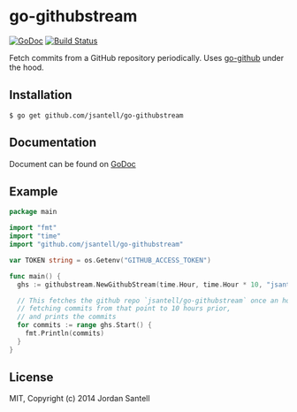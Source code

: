 go-githubstream 
================ 

[![GoDoc](http://img.shields.io/badge/godoc-reference-blue.svg?style=flat)](http://godoc.org/github.com/jsantell/go-githubstream) [![Build Status](http://img.shields.io/travis/jsantell/go-githubstream.svg?style=flat)](https://travis-ci.org/jsantell/go-githubstream)

Fetch commits from a GitHub repository periodically. Uses [go-github](https://github.com/google/go-github) under the hood.


## Installation

```
$ go get github.com/jsantell/go-githubstream
```

## Documentation

Document can be found on [GoDoc](http://godoc.org/github.com/jsantell/go-githubstream)

## Example

```go
package main

import "fmt"
import "time"
import "github.com/jsantell/go-githubstream"

var TOKEN string = os.Getenv("GITHUB_ACCESS_TOKEN")

func main() {
  ghs := githubstream.NewGithubStream(time.Hour, time.Hour * 10, "jsantell", "go-githubstream", "master", TOKEN)

  // This fetches the github repo `jsantell/go-githubstream` once an hour,
  // fetching commits from that point to 10 hours prior,
  // and prints the commits
  for commits := range ghs.Start() {
    fmt.Println(commits)
  }
}
```

## License

MIT, Copyright (c) 2014 Jordan Santell
